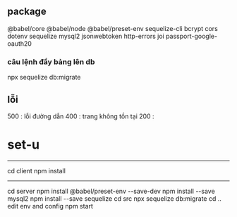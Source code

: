 ## package

@babel/core
@babel/node
@babel/preset-env
sequelize-cli
bcrypt
cors
dotenv
sequelize
mysql2
jsonwebtoken
http-errors joi
passport-google-oauth20

### câu lệnh đẩy bảng lên db

npx sequelize db:migrate

## lỗi

500 : lỗi đường dẫn
400 : trang không tồn tại
200 :

# set-u

---

cd client
npm install

---

cd server
npm install @babel/preset-env --save-dev
npm install --save mysql2
npm install --save sequelize
cd src
npx sequelize db:migrate
cd ..
edit env and config
npm start
